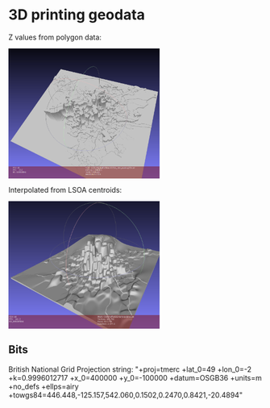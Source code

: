# 3D printing geodata

Z values from polygon data:

<img src="https://github.com/SheffieldMethodsInstitute/3DprintingGeoData/blob/master/images/10mGrid.png" width="300" align = "center">

Interpolated from LSOA centroids:

<img src="https://github.com/SheffieldMethodsInstitute/3DprintingGeoData/blob/master/images/25mGridInterpolation_CoB.png" width="300" align = "center">

## Bits

British National Grid Projection string: "+proj=tmerc +lat_0=49 +lon_0=-2 +k=0.9996012717 +x_0=400000 +y_0=-100000 +datum=OSGB36 +units=m +no_defs +ellps=airy +towgs84=446.448,-125.157,542.060,0.1502,0.2470,0.8421,-20.4894"